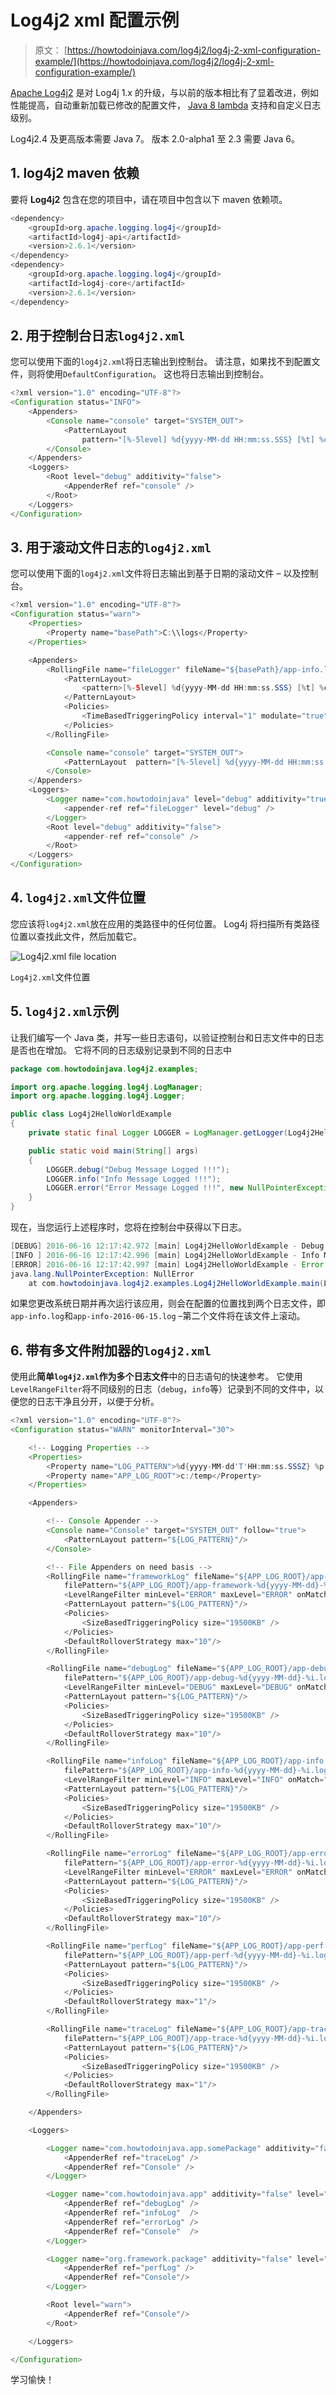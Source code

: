 # Log4j2 xml 配置示例

> 原文： [https://howtodoinjava.com/log4j2/log4j-2-xml-configuration-example/](https://howtodoinjava.com/log4j2/log4j-2-xml-configuration-example/)

[Apache Log4j2](https://logging.apache.org/log4j/2.x/) 是对 Log4j 1.x 的升级，与以前的版本相比有了显着改进，例如性能提高，自动重新加载已修改的配置文件， [Java 8 lambda](https://howtodoinjava.com/java-8-tutorial/) 支持和自定义日志级别。

Log4j2.4 及更高版本需要 Java 7。 版本 2.0-alpha1 至 2.3 需要 Java 6。

## 1\. log4j2 maven 依赖

要将 **Log4j2** 包含在您的项目中，请在项目中包含以下 maven 依赖项。

```java
<dependency>
	<groupId>org.apache.logging.log4j</groupId>
	<artifactId>log4j-api</artifactId>
	<version>2.6.1</version>
</dependency>
<dependency>
	<groupId>org.apache.logging.log4j</groupId>
	<artifactId>log4j-core</artifactId>
	<version>2.6.1</version>
</dependency>

```

## 2\. 用于控制台日志`log4j2.xml`

您可以使用下面的`log4j2.xml`将日志输出到控制台。 请注意，如果找不到配置文件，则将使用`DefaultConfiguration`。 这也将日志输出到控制台。

```java
<?xml version="1.0" encoding="UTF-8"?>
<Configuration status="INFO">
	<Appenders>
		<Console name="console" target="SYSTEM_OUT">
			<PatternLayout
				pattern="[%-5level] %d{yyyy-MM-dd HH:mm:ss.SSS} [%t] %c{1} - %msg%n" />
		</Console>
	</Appenders>
	<Loggers>
		<Root level="debug" additivity="false">
			<AppenderRef ref="console" />
		</Root>
	</Loggers>
</Configuration>

```

## 3\. 用于滚动文件日志的`log4j2.xml`

您可以使用下面的`log4j2.xml`文件将日志输出到基于日期的滚动文件 – 以及控制台。

```java
<?xml version="1.0" encoding="UTF-8"?>
<Configuration status="warn">
	<Properties>
		<Property name="basePath">C:\\logs</Property>
	</Properties>

	<Appenders>
		<RollingFile name="fileLogger" fileName="${basePath}/app-info.log" filePattern="${basePath}/app-info-%d{yyyy-MM-dd}.log">
			<PatternLayout>
				<pattern>[%-5level] %d{yyyy-MM-dd HH:mm:ss.SSS} [%t] %c{1} - %msg%n</pattern>
			</PatternLayout>
			<Policies>
				<TimeBasedTriggeringPolicy interval="1" modulate="true" />
			</Policies>
		</RollingFile>

		<Console name="console" target="SYSTEM_OUT">
			<PatternLayout	pattern="[%-5level] %d{yyyy-MM-dd HH:mm:ss.SSS} [%t] %c{1} - %msg%n" />
		</Console>
	</Appenders>
	<Loggers>
		<Logger name="com.howtodoinjava" level="debug" additivity="true">
			<appender-ref ref="fileLogger" level="debug" />
		</Logger>
		<Root level="debug" additivity="false">
			<appender-ref ref="console" />
		</Root>
	</Loggers>
</Configuration>

```

## 4\. `log4j2.xml`文件位置

您应该将`log4j2.xml`放在应用的类路径中的任何位置。 Log4j 将扫描所有类路径位置以查找此文件，然后加载它。

![Log4j2.xml file location](img/a07bf3b94d1c596ad3468a1b03916106.png)

`Log4j2.xml`文件位置



## 5\. `log4j2.xml`示例

让我们编写一个 Java 类，并写一些日志语句，以验证控制台和日志文件中的日志是否也在增加。 它将不同的日志级别记录到不同的日志中

```java
package com.howtodoinjava.log4j2.examples;

import org.apache.logging.log4j.LogManager;
import org.apache.logging.log4j.Logger;

public class Log4j2HelloWorldExample 
{
	private static final Logger LOGGER = LogManager.getLogger(Log4j2HelloWorldExample.class.getName());

	public static void main(String[] args) 
	{
		LOGGER.debug("Debug Message Logged !!!");
		LOGGER.info("Info Message Logged !!!");
		LOGGER.error("Error Message Logged !!!", new NullPointerException("NullError"));
	}
}

```

现在，当您运行上述程序时，您将在控制台中获得以下日志。

```java
[DEBUG] 2016-06-16 12:17:42.972 [main] Log4j2HelloWorldExample - Debug Message Logged !!!
[INFO ] 2016-06-16 12:17:42.996 [main] Log4j2HelloWorldExample - Info Message Logged !!!
[ERROR] 2016-06-16 12:17:42.997 [main] Log4j2HelloWorldExample - Error Message Logged !!!
java.lang.NullPointerException: NullError
	at com.howtodoinjava.log4j2.examples.Log4j2HelloWorldExample.main(Log4j2HelloWorldExample.java:14) [classes/:?]

```

如果您更改系统日期并再次运行该应用，则会在配置的位置找到两个日志文件，即`app-info.log`和`app-info-2016-06-15.log` –第二个文件将在该文件上滚动。

## 6\. 带有多文件附加器的`log4j2.xml`

使用此**简单`log4j2.xml`**作为**多个日志文件**中的日志语句的快速参考。 它使用`LevelRangeFilter`将不同级别的日志（`debug`，`info`等）记录到不同的文件中，以便您的日志干净且分开，以便于分析。

```java
<?xml version="1.0" encoding="UTF-8"?>
<Configuration status="WARN" monitorInterval="30">

	<!-- Logging Properties -->
    <Properties>
        <Property name="LOG_PATTERN">%d{yyyy-MM-dd'T'HH:mm:ss.SSSZ} %p %m%n</Property>
        <Property name="APP_LOG_ROOT">c:/temp</Property>
    </Properties>

    <Appenders>

    	<!-- Console Appender -->
        <Console name="Console" target="SYSTEM_OUT" follow="true">
            <PatternLayout pattern="${LOG_PATTERN}"/>
        </Console>

        <!-- File Appenders on need basis -->
        <RollingFile name="frameworkLog" fileName="${APP_LOG_ROOT}/app-framework.log" 
			filePattern="${APP_LOG_ROOT}/app-framework-%d{yyyy-MM-dd}-%i.log">
			<LevelRangeFilter minLevel="ERROR" maxLevel="ERROR" onMatch="ACCEPT" onMismatch="DENY"/>
			<PatternLayout pattern="${LOG_PATTERN}"/>
			<Policies>
				<SizeBasedTriggeringPolicy size="19500KB" />
			</Policies>
			<DefaultRolloverStrategy max="10"/>
		</RollingFile>

		<RollingFile name="debugLog" fileName="${APP_LOG_ROOT}/app-debug.log" 
			filePattern="${APP_LOG_ROOT}/app-debug-%d{yyyy-MM-dd}-%i.log">
			<LevelRangeFilter minLevel="DEBUG" maxLevel="DEBUG" onMatch="ACCEPT" onMismatch="DENY"/>
			<PatternLayout pattern="${LOG_PATTERN}"/>
			<Policies>
				<SizeBasedTriggeringPolicy size="19500KB" />
			</Policies>
			<DefaultRolloverStrategy max="10"/>
		</RollingFile>

		<RollingFile name="infoLog" fileName="${APP_LOG_ROOT}/app-info.log" 
			filePattern="${APP_LOG_ROOT}/app-info-%d{yyyy-MM-dd}-%i.log" >
			<LevelRangeFilter minLevel="INFO" maxLevel="INFO" onMatch="ACCEPT" onMismatch="DENY"/>
			<PatternLayout pattern="${LOG_PATTERN}"/>
			<Policies>
				<SizeBasedTriggeringPolicy size="19500KB" />
			</Policies>
			<DefaultRolloverStrategy max="10"/>
		</RollingFile>

		<RollingFile name="errorLog" fileName="${APP_LOG_ROOT}/app-error.log" 
			filePattern="${APP_LOG_ROOT}/app-error-%d{yyyy-MM-dd}-%i.log" >
			<LevelRangeFilter minLevel="ERROR" maxLevel="ERROR" onMatch="ACCEPT" onMismatch="DENY"/>
			<PatternLayout pattern="${LOG_PATTERN}"/>
			<Policies>
				<SizeBasedTriggeringPolicy size="19500KB" />
			</Policies>
			<DefaultRolloverStrategy max="10"/>
		</RollingFile>

		<RollingFile name="perfLog" fileName="${APP_LOG_ROOT}/app-perf.log" 
			filePattern="${APP_LOG_ROOT}/app-perf-%d{yyyy-MM-dd}-%i.log" >
			<PatternLayout pattern="${LOG_PATTERN}"/>
			<Policies>
				<SizeBasedTriggeringPolicy size="19500KB" />
			</Policies>
			<DefaultRolloverStrategy max="1"/>
		</RollingFile>

		<RollingFile name="traceLog" fileName="${APP_LOG_ROOT}/app-trace.log" 
			filePattern="${APP_LOG_ROOT}/app-trace-%d{yyyy-MM-dd}-%i.log" >
			<PatternLayout pattern="${LOG_PATTERN}"/>
			<Policies>
				<SizeBasedTriggeringPolicy size="19500KB" />
			</Policies>
			<DefaultRolloverStrategy max="1"/>
		</RollingFile>

    </Appenders>

    <Loggers>

    	<Logger name="com.howtodoinjava.app.somePackage" additivity="false" level="trace">
    		<AppenderRef ref="traceLog" />
            <AppenderRef ref="Console" />
        </Logger>

        <Logger name="com.howtodoinjava.app" additivity="false" level="debug">
	        <AppenderRef ref="debugLog" />
	        <AppenderRef ref="infoLog"  />
            <AppenderRef ref="errorLog" />
            <AppenderRef ref="Console"  />
        </Logger>

        <Logger name="org.framework.package" additivity="false" level="info">
            <AppenderRef ref="perfLog" />
            <AppenderRef ref="Console"/>
        </Logger>

        <Root level="warn">
            <AppenderRef ref="Console"/>
        </Root>

    </Loggers>

</Configuration>

```

学习愉快！